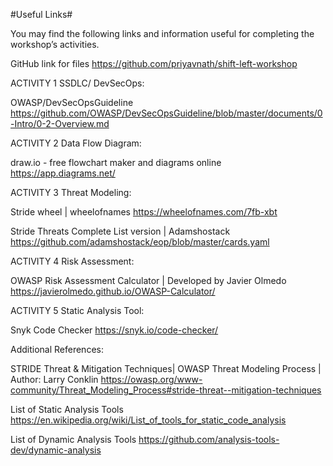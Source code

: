 
#Useful Links#

You may find the following links and information useful for completing the workshop’s activities. 

GitHub link for files
https://github.com/priyavnath/shift-left-workshop

ACTIVITY 1 SSDLC/ DevSecOps:

OWASP/DevSecOpsGuideline
https://github.com/OWASP/DevSecOpsGuideline/blob/master/documents/0-Intro/0-2-Overview.md

ACTIVITY 2 Data Flow Diagram: 

draw.io - free flowchart maker and diagrams online
https://app.diagrams.net/

ACTIVITY 3 Threat Modeling: 

Stride wheel | wheelofnames
https://wheelofnames.com/7fb-xbt

Stride Threats Complete List version |  Adamshostack
https://github.com/adamshostack/eop/blob/master/cards.yaml



ACTIVITY 4 Risk Assessment: 

OWASP Risk Assessment Calculator  | Developed by Javier Olmedo
https://javierolmedo.github.io/OWASP-Calculator/

ACTIVITY 5 Static Analysis Tool: 

Snyk Code Checker 
https://snyk.io/code-checker/

Additional References: 

STRIDE Threat & Mitigation Techniques| OWASP Threat Modeling Process | Author: Larry Conklin
https://owasp.org/www-community/Threat_Modeling_Process#stride-threat--mitigation-techniques

List of Static Analysis Tools https://en.wikipedia.org/wiki/List_of_tools_for_static_code_analysis

List of Dynamic Analysis Tools
https://github.com/analysis-tools-dev/dynamic-analysis


